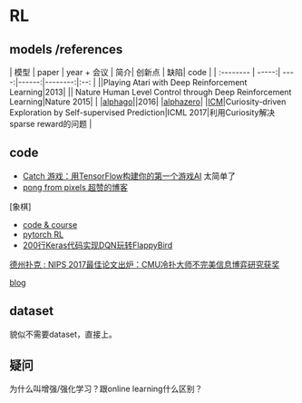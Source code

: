 

# RL


## models /references

|  模型     |  paper | year + 会议 |   简介|  创新点 | 缺陷| code |
| :-------- | -----:| ----:|------:|--------:|:--: |
||Playing Atari with Deep Reinforcement Learning|2013|
|| Nature Human Level Control through Deep Reinforcement Learning|Nature 2015| |
|[alphago]()||2016|
|[alphazero]()|
|[ICM](https://pathak22.github.io/noreward-rl/)|Curiosity-driven Exploration by Self-supervised Prediction|ICML 2017|利用Curiosity解决sparse reward的问题 |


## code
- [Catch 游戏：用TensorFlow构建你的第一个游戏AI](https://www.jiqizhixin.com/articles/2017-11-16-7)  太简单了
- [pong from pixels 超赞的博客](http://karpathy.github.io/2016/05/31/rl/)

[象棋]

- [code & course](https://github.com/dennybritz/reinforcement-learning)
- [pytorch RL](http://pytorch.org/tutorials/intermediate/reinforcement_q_learning.html)
- [200行Keras代码实现DQN玩转FlappyBird](https://ricky.moe/2016/07/19/Keras-DQN-Flappybird/)


[德州扑克 : NIPS 2017最佳论文出炉：CMU冷扑大师不完美信息博弈研究获奖](https://www.jiqizhixin.com/articles/2017-11-16-4)


[blog](https://zhuanlan.zhihu.com/p/25473646)

## dataset

貌似不需要dataset，直接上。


## 疑问

为什么叫增强/强化学习？跟online learning什么区别？
